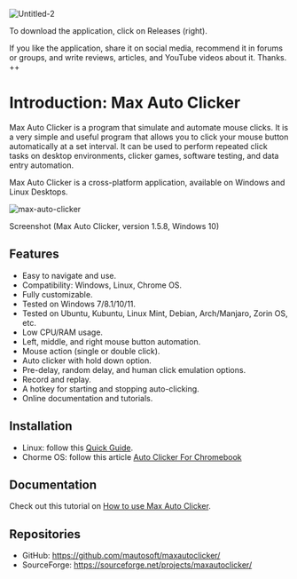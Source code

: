 ![Untitled-2](https://user-images.githubusercontent.com/112543061/187623150-bb72f1d8-72fd-4f56-b9bf-88ee73b2b5ee.png)

To download the application, click on Releases (right).

If you like the application, share it on social media, recommend it in forums or groups, and write reviews, articles, and YouTube videos about it. Thanks. ++


# Introduction: Max Auto Clicker

Max Auto Clicker is a program that simulate and automate mouse clicks. It is a very simple and useful program that allows you to click your mouse button automatically at a set interval. It can be used to perform repeated click tasks on desktop environments, clicker games, software testing, and data entry automation.

Max Auto Clicker is a cross-platform application, available on Windows and Linux Desktops.

![max-auto-clicker](https://user-images.githubusercontent.com/112543061/187627158-0b1e27c3-4418-41b8-bcc2-797cfa94d99a.png)

Screenshot (Max Auto Clicker, version 1.5.8, Windows 10)

## Features
- Easy to navigate and use.
- Compatibility: Windows, Linux, Chrome OS.
- Fully customizable.
- Tested on Windows 7/8.1/10/11.
- Tested on Ubuntu, Kubuntu, Linux Mint, Debian, Arch/Manjaro, Zorin OS, etc.
- Low CPU/RAM usage.
- Left, middle, and right mouse button automation.
- Mouse action (single or double click).
- Auto clicker with hold down option.
- Pre-delay, random delay, and human click emulation options.
- Record and replay.
- A hotkey for starting and stopping auto-clicking.
- Online documentation and tutorials.

## Installation

- Linux: follow this [Quick Guide](https://maxautoclicker.blogspot.com/2021/05/mouse-auto-clicker-for-ubuntu-linux.html).
- Chorme OS: follow this article [Auto Clicker For Chromebook](https://dev.to/flaxalex57/auto-clicker-for-chromebook-3k7h)

## Documentation

Check out this tutorial on [How to use Max Auto Clicker](https://maxautoclicker.blogspot.com/2021/05/help-how-to-use-max-auto-clicker.html).

## Repositories
- GitHub: https://github.com/mautosoft/maxautoclicker/
- SourceForge: https://sourceforge.net/projects/maxautoclicker/

